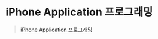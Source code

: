 # iPhone Application 프로그래밍 

>   [iPhone Application 프로그래밍 ](https://tacademy.skplanet.com/live/player/onlineLectureDetail.action?seq=102)

